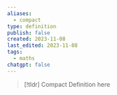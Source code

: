 ```yaml
---
aliases:
  - compact
type: definition
publish: false
created: 2023-11-08
last_edited: 2023-11-08
tags:
  - maths
chatgpt: false
---
```

>[!tldr] Compact
>Definition here

